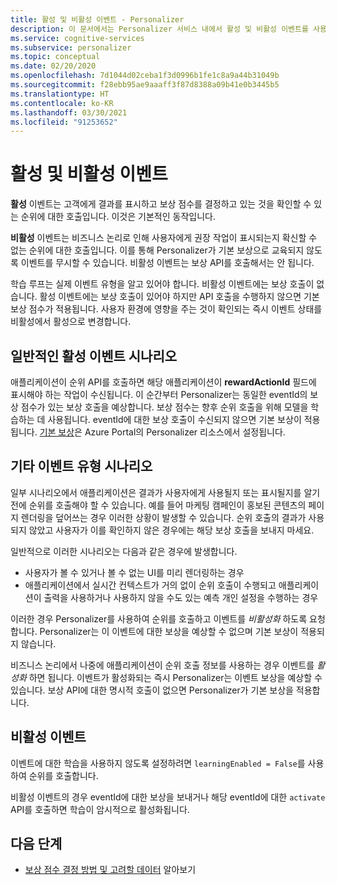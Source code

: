 ```yaml
---
title: 활성 및 비활성 이벤트 - Personalizer
description: 이 문서에서는 Personalizer 서비스 내에서 활성 및 비활성 이벤트를 사용하는 방법을 설명합니다.
ms.service: cognitive-services
ms.subservice: personalizer
ms.topic: conceptual
ms.date: 02/20/2020
ms.openlocfilehash: 7d1044d02ceba1f3d0996b1fe1c8a9a44b31049b
ms.sourcegitcommit: f28ebb95ae9aaaff3f87d8388a09b41e0b3445b5
ms.translationtype: HT
ms.contentlocale: ko-KR
ms.lasthandoff: 03/30/2021
ms.locfileid: "91253652"
---
```

# <a name="active-and-inactive-events"></a>활성 및 비활성 이벤트

**활성** 이벤트는 고객에게 결과를 표시하고 보상 점수를 결정하고 있는 것을 확인할 수 있는 순위에 대한 호출입니다. 이것은 기본적인 동작입니다.

**비활성** 이벤트는 비즈니스 논리로 인해 사용자에게 권장 작업이 표시되는지 확신할 수 없는 순위에 대한 호출입니다. 이를 통해 Personalizer가 기본 보상으로 교육되지 않도록 이벤트를 무시할 수 있습니다. 비활성 이벤트는 보상 API를 호출해서는 안 됩니다.

학습 루프는 실제 이벤트 유형을 알고 있어야 합니다. 비활성 이벤트에는 보상 호출이 없습니다. 활성 이벤트에는 보상 호출이 있어야 하지만 API 호출을 수행하지 않으면 기본 보상 점수가 적용됩니다. 사용자 환경에 영향을 주는 것이 확인되는 즉시 이벤트 상태를 비활성에서 활성으로 변경합니다.

## <a name="typical-active-events-scenario"></a>일반적인 활성 이벤트 시나리오

애플리케이션이 순위 API를 호출하면 해당 애플리케이션이 **rewardActionId** 필드에 표시해야 하는 작업이 수신됩니다.  이 순간부터 Personalizer는 동일한 eventId의 보상 점수가 있는 보상 호출을 예상합니다. 보상 점수는 향후 순위 호출을 위해 모델을 학습하는 데 사용됩니다. eventId에 대한 보상 호출이 수신되지 않으면 기본 보상이 적용됩니다. [기본 보상](how-to-settings.md#configure-rewards-for-the-feedback-loop)은 Azure Portal의 Personalizer 리소스에서 설정됩니다.

## <a name="other-event-type-scenarios"></a>기타 이벤트 유형 시나리오

일부 시나리오에서 애플리케이션은 결과가 사용자에게 사용될지 또는 표시될지를 알기 전에 순위를 호출해야 할 수 있습니다. 예를 들어 마케팅 캠페인이 홍보된 콘텐츠의 페이지 렌더링을 덮어쓰는 경우 이러한 상황이 발생할 수 있습니다. 순위 호출의 결과가 사용되지 않았고 사용자가 이를 확인하지 않은 경우에는 해당 보상 호출을 보내지 마세요.

일반적으로 이러한 시나리오는 다음과 같은 경우에 발생합니다.

* 사용자가 볼 수 있거나 볼 수 없는 UI를 미리 렌더링하는 경우
* 애플리케이션에서 실시간 컨텍스트가 거의 없이 순위 호출이 수행되고 애플리케이션이 출력을 사용하거나 사용하지 않을 수도 있는 예측 개인 설정을 수행하는 경우

이러한 경우 Personalizer를 사용하여 순위를 호출하고 이벤트를 _비활성화_ 하도록 요청합니다. Personalizer는 이 이벤트에 대한 보상을 예상할 수 없으며 기본 보상이 적용되지 않습니다.

비즈니스 논리에서 나중에 애플리케이션이 순위 호출 정보를 사용하는 경우 이벤트를 _활성화_ 하면 됩니다. 이벤트가 활성화되는 즉시 Personalizer는 이벤트 보상을 예상할 수 있습니다. 보상 API에 대한 명시적 호출이 없으면 Personalizer가 기본 보상을 적용합니다.

## <a name="inactive-events"></a>비활성 이벤트

이벤트에 대한 학습을 사용하지 않도록 설정하려면 `learningEnabled = False`를 사용하여 순위를 호출합니다.

비활성 이벤트의 경우 eventId에 대한 보상을 보내거나 해당 eventId에 대한 `activate` API를 호출하면 학습이 암시적으로 활성화됩니다.

## <a name="next-steps"></a>다음 단계

* [보상 점수 결정 방법 및 고려할 데이터](concept-rewards.md) 알아보기
